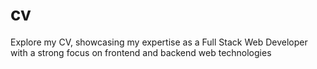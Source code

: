 # cv
Explore my CV, showcasing my expertise as a Full Stack Web Developer with a strong focus on frontend and backend web technologies

